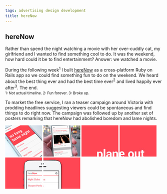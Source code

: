 ```yaml
---
tags: advertising design development
title: hereNow
---
```


<article>
<h1>hereNow</h1>
<section>
	<p>Rather than spend the night watching a movie with her over-cuddly cat, my girlfriend and I wanted to find something cool to do. It was the weekend, how hard could it be to find entertainment? Answer: we watched a movie.</p>
	<p>During the following week<sup>1</sup> I built <a href="http://www.herenow.co" target="_blank">hereNow</a> as a cross-platform Ruby on Rails app so we could find something fun to do on the weekend. We heard about the best thing ever and had the best time ever<sup>2</sup> and lived happily ever after<sup>3</sup>. The end.<br/><small>1: Not actual timeline.	2: Fun forever.	3: Broke up.</small></p>
	<p>To market the free service, I ran a teaser campaign around Victoria with prodding headlines suggesting viewers could be spontaneous and find things to do right now. The campaign was followed up by another set of posters remarking that hereNow had abolished boredom and lame nights.</p>
	<p id="notes"></p>
</section>
<aside><div class="left">
<a href="images/hereNow1.jpg" class="luminous" title="hereNow front page screenshot" rel="hereNow"><img src="images/hereNow1-thumb.jpg" width="118" height="100"></a>
<a href="images/hereNow2.jpg" class="luminous" title="hereNow events listing screenshot" rel="hereNow"><img src="images/hereNow2-thumb.jpg" width="118" height="100"></a>
<a href="images/hereNow3.jpg" class="luminous" title="hereNow teaser campaign poster" rel="hereNow"><img src="images/hereNow3-thumb.jpg" width="118" height="100"></a>
<a href="images/hereNow4.jpg" class="luminous" title="hereNow teaser campaign poster" rel="hereNow"><img src="images/hereNow4-thumb.jpg" width="118" height="100"></a>
<a href="images/hereNow5.jpg" class="luminous" title="hereNow teaser campaign poster" rel="hereNow"></a>
<a href="images/hereNow6.jpg" class="luminous" title="hereNow reveal campaign poster" rel="hereNow"></a>
<a href="images/hereNow7.jpg" class="luminous" title="hereNow reveal campaign poster" rel="hereNow"><img src="images/hereNow7-thumb.jpg" width="118" height="100"></a>
<a href="images/hereNow8.jpg" class="luminous" title="hereNow reveal campaign poster" rel="hereNow"><img src="images/hereNow8-thumb.jpg" width="118" height="100"></a>
</div></aside>
</article>

